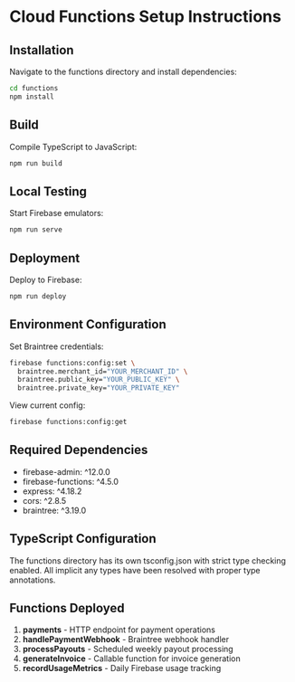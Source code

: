 # Cloud Functions Setup Instructions

## Installation

Navigate to the functions directory and install dependencies:

```bash
cd functions
npm install
```

## Build

Compile TypeScript to JavaScript:

```bash
npm run build
```

## Local Testing

Start Firebase emulators:

```bash
npm run serve
```

## Deployment

Deploy to Firebase:

```bash
npm run deploy
```

## Environment Configuration

Set Braintree credentials:

```bash
firebase functions:config:set \
  braintree.merchant_id="YOUR_MERCHANT_ID" \
  braintree.public_key="YOUR_PUBLIC_KEY" \
  braintree.private_key="YOUR_PRIVATE_KEY"
```

View current config:

```bash
firebase functions:config:get
```

## Required Dependencies

- firebase-admin: ^12.0.0
- firebase-functions: ^4.5.0
- express: ^4.18.2
- cors: ^2.8.5
- braintree: ^3.19.0

## TypeScript Configuration

The functions directory has its own tsconfig.json with strict type checking enabled.
All implicit any types have been resolved with proper type annotations.

## Functions Deployed

1. **payments** - HTTP endpoint for payment operations
2. **handlePaymentWebhook** - Braintree webhook handler
3. **processPayouts** - Scheduled weekly payout processing
4. **generateInvoice** - Callable function for invoice generation
5. **recordUsageMetrics** - Daily Firebase usage tracking
